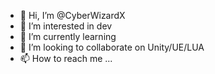 - 👋 Hi, I’m @CyberWizardX
- 👀 I’m interested in dev
- 🌱 I’m currently learning
- 💞️ I’m looking to collaborate on Unity/UE/LUA
- 📫 How to reach me ...

<!---
CyberWizardX/CyberWizardX is a ✨ special ✨ repository because its `README.md` (this file) appears on your GitHub profile.
You can click the Preview link to take a look at your changes.
--->
